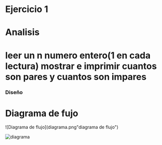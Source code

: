 # Ejercicio 1

# Analisis
 # leer un n numero entero(1 en cada lectura) mostrar e imprimir cuantos son pares y cuantos son impares

### Diseño

# Diagrama de fujo
![Diagrama de flujo](diagrama.png"diagrama de flujo")


![diagrama](https://user-images.githubusercontent.com/125698535/233755799-8398da42-5bdd-43d7-8e69-5fe9330ca0b1.png)
